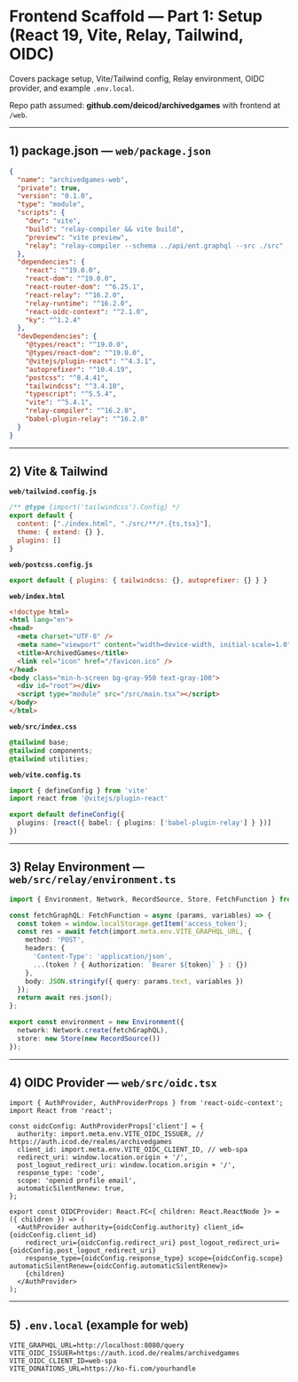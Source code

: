 # Frontend Scaffold — Part 1: Setup (React 19, Vite, Relay, Tailwind, OIDC)

Covers package setup, Vite/Tailwind config, Relay environment, OIDC provider, and example `.env.local`.

Repo path assumed: **github.com/deicod/archivedgames** with frontend at `/web`.

---

## 1) package.json — `web/package.json`
```json
{
  "name": "archivedgames-web",
  "private": true,
  "version": "0.1.0",
  "type": "module",
  "scripts": {
    "dev": "vite",
    "build": "relay-compiler && vite build",
    "preview": "vite preview",
    "relay": "relay-compiler --schema ../api/ent.graphql --src ./src"
  },
  "dependencies": {
    "react": "^19.0.0",
    "react-dom": "^19.0.0",
    "react-router-dom": "^6.25.1",
    "react-relay": "^16.2.0",
    "relay-runtime": "^16.2.0",
    "react-oidc-context": "^2.1.0",
    "ky": "^1.2.4"
  },
  "devDependencies": {
    "@types/react": "^19.0.0",
    "@types/react-dom": "^19.0.0",
    "@vitejs/plugin-react": "^4.3.1",
    "autoprefixer": "^10.4.19",
    "postcss": "^8.4.41",
    "tailwindcss": "^3.4.10",
    "typescript": "^5.5.4",
    "vite": "^5.4.1",
    "relay-compiler": "^16.2.0",
    "babel-plugin-relay": "^16.2.0"
  }
}
```

---

## 2) Vite & Tailwind
**`web/tailwind.config.js`**
```js
/** @type {import('tailwindcss').Config} */
export default {
  content: ["./index.html", "./src/**/*.{ts,tsx}"],
  theme: { extend: {} },
  plugins: []
}
```

**`web/postcss.config.js`**
```js
export default { plugins: { tailwindcss: {}, autoprefixer: {} } }
```

**`web/index.html`**
```html
<!doctype html>
<html lang="en">
<head>
  <meta charset="UTF-8" />
  <meta name="viewport" content="width=device-width, initial-scale=1.0" />
  <title>ArchivedGames</title>
  <link rel="icon" href="/favicon.ico" />
</head>
<body class="min-h-screen bg-gray-950 text-gray-100">
  <div id="root"></div>
  <script type="module" src="/src/main.tsx"></script>
</body>
</html>
```

**`web/src/index.css`**
```css
@tailwind base;
@tailwind components;
@tailwind utilities;
```

**`web/vite.config.ts`**
```ts
import { defineConfig } from 'vite'
import react from '@vitejs/plugin-react'

export default defineConfig({
  plugins: [react({ babel: { plugins: ['babel-plugin-relay'] } })]
})
```

---

## 3) Relay Environment — `web/src/relay/environment.ts`
```ts
import { Environment, Network, RecordSource, Store, FetchFunction } from 'relay-runtime';

const fetchGraphQL: FetchFunction = async (params, variables) => {
  const token = window.localStorage.getItem('access_token');
  const res = await fetch(import.meta.env.VITE_GRAPHQL_URL, {
    method: 'POST',
    headers: {
      'Content-Type': 'application/json',
      ...(token ? { Authorization: `Bearer ${token}` } : {})
    },
    body: JSON.stringify({ query: params.text, variables })
  });
  return await res.json();
};

export const environment = new Environment({
  network: Network.create(fetchGraphQL),
  store: new Store(new RecordSource())
});
```

---

## 4) OIDC Provider — `web/src/oidc.tsx`
```tsx
import { AuthProvider, AuthProviderProps } from 'react-oidc-context';
import React from 'react';

const oidcConfig: AuthProviderProps['client'] = {
  authority: import.meta.env.VITE_OIDC_ISSUER, // https://auth.icod.de/realms/archivedgames
  client_id: import.meta.env.VITE_OIDC_CLIENT_ID, // web-spa
  redirect_uri: window.location.origin + '/',
  post_logout_redirect_uri: window.location.origin + '/',
  response_type: 'code',
  scope: 'openid profile email',
  automaticSilentRenew: true,
};

export const OIDCProvider: React.FC<{ children: React.ReactNode }> = ({ children }) => (
  <AuthProvider authority={oidcConfig.authority} client_id={oidcConfig.client_id}
    redirect_uri={oidcConfig.redirect_uri} post_logout_redirect_uri={oidcConfig.post_logout_redirect_uri}
    response_type={oidcConfig.response_type} scope={oidcConfig.scope} automaticSilentRenew={oidcConfig.automaticSilentRenew}>
    {children}
  </AuthProvider>
);
```

---

## 5) `.env.local` (example for web)
```
VITE_GRAPHQL_URL=http://localhost:8080/query
VITE_OIDC_ISSUER=https://auth.icod.de/realms/archivedgames
VITE_OIDC_CLIENT_ID=web-spa
VITE_DONATIONS_URL=https://ko-fi.com/yourhandle
```

